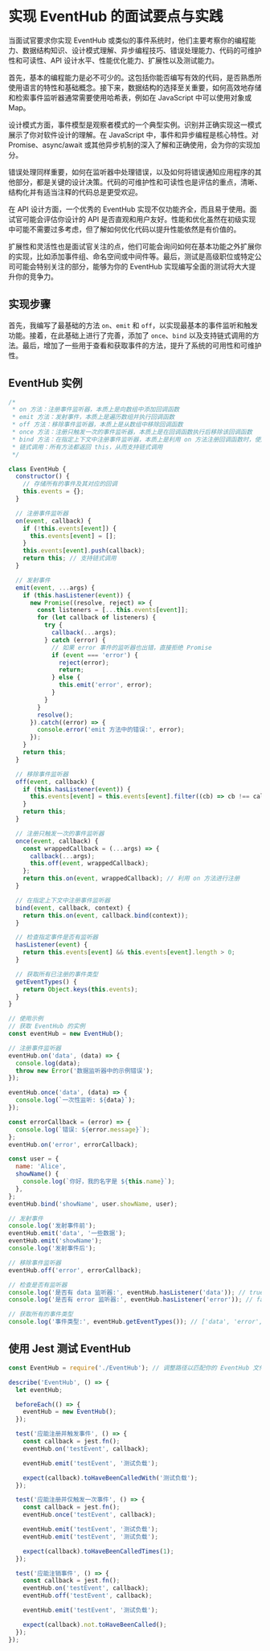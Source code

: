# 实现 EventHub 的面试要点与实践

当面试官要求你实现 EventHub 或类似的事件系统时，他们主要考察你的编程能力、数据结构知识、设计模式理解、异步编程技巧、错误处理能力、代码的可维护性和可读性、API 设计水平、性能优化能力、扩展性以及测试能力。

首先，基本的编程能力是必不可少的。这包括你能否编写有效的代码，是否熟悉所使用语言的特性和基础概念。接下来，数据结构的选择至关重要，如何高效地存储和检索事件监听器通常需要使用哈希表，例如在 JavaScript 中可以使用对象或 Map。

设计模式方面，事件模型是观察者模式的一个典型实例。识别并正确实现这一模式展示了你对软件设计的理解。在 JavaScript 中，事件和异步编程是核心特性。对 Promise、async/await 或其他异步机制的深入了解和正确使用，会为你的实现加分。

错误处理同样重要，如何在监听器中处理错误，以及如何将错误通知应用程序的其他部分，都是关键的设计决策。代码的可维护性和可读性也是评估的重点，清晰、结构化并有适当注释的代码总是更受欢迎。

在 API 设计方面，一个优秀的 EventHub 实现不仅功能齐全，而且易于使用。面试官可能会评估你设计的 API 是否直观和用户友好。性能和优化虽然在初级实现中可能不需要过多考虑，但了解如何优化代码以提升性能依然是有价值的。

扩展性和灵活性也是面试官关注的点，他们可能会询问如何在基本功能之外扩展你的实现，比如添加事件组、命名空间或中间件等。最后，测试是高级职位或特定公司可能会特别关注的部分，能够为你的 EventHub 实现编写全面的测试将大大提升你的竞争力。

## 实现步骤

首先，我编写了最基础的方法 `on`、`emit` 和 `off`，以实现最基本的事件监听和触发功能。接着，在此基础上进行了完善，添加了 `once`、`bind` 以及支持链式调用的方法。最后，增加了一些用于查看和获取事件的方法，提升了系统的可用性和可维护性。

## EventHub 实例

```javascript
/*
 * on 方法：注册事件监听器，本质上是向数组中添加回调函数
 * emit 方法：发射事件，本质上是遍历数组并执行回调函数
 * off 方法：移除事件监听器，本质上是从数组中移除回调函数
 * once 方法：注册只触发一次的事件监听器，本质上是在回调函数执行后移除该回调函数
 * bind 方法：在指定上下文中注册事件监听器，本质上是利用 on 方法注册回调函数时，使用 bind 方法绑定上下文
 * 链式调用：所有方法都返回 this，从而支持链式调用
 */

class EventHub {
  constructor() {
    // 存储所有的事件及其对应的回调
    this.events = {};
  }

  // 注册事件监听器
  on(event, callback) {
    if (!this.events[event]) {
      this.events[event] = [];
    }
    this.events[event].push(callback);
    return this; // 支持链式调用
  }

  // 发射事件
  emit(event, ...args) {
    if (this.hasListener(event)) {
      new Promise((resolve, reject) => {
        const listeners = [...this.events[event]];
        for (let callback of listeners) {
          try {
            callback(...args);
          } catch (error) {
            // 如果 error 事件的监听器也出错，直接拒绝 Promise
            if (event === 'error') {
              reject(error);
              return;
            } else {
              this.emit('error', error);
            }
          }
        }
        resolve();
      }).catch((error) => {
        console.error('emit 方法中的错误:', error);
      });
    }
    return this;
  }

  // 移除事件监听器
  off(event, callback) {
    if (this.hasListener(event)) {
      this.events[event] = this.events[event].filter((cb) => cb !== callback);
    }
    return this;
  }

  // 注册只触发一次的事件监听器
  once(event, callback) {
    const wrappedCallback = (...args) => {
      callback(...args);
      this.off(event, wrappedCallback);
    };
    return this.on(event, wrappedCallback); // 利用 on 方法进行注册
  }

  // 在指定上下文中注册事件监听器
  bind(event, callback, context) {
    return this.on(event, callback.bind(context));
  }

  // 检查指定事件是否有监听器
  hasListener(event) {
    return this.events[event] && this.events[event].length > 0;
  }

  // 获取所有已注册的事件类型
  getEventTypes() {
    return Object.keys(this.events);
  }
}

// 使用示例
// 获取 EventHub 的实例
const eventHub = new EventHub();

// 注册事件监听器
eventHub.on('data', (data) => {
  console.log(data);
  throw new Error('数据监听器中的示例错误');
});

eventHub.once('data', (data) => {
  console.log(`一次性监听: ${data}`);
});

const errorCallback = (error) => {
  console.log(`错误: ${error.message}`);
};
eventHub.on('error', errorCallback);

const user = {
  name: 'Alice',
  showName() {
    console.log(`你好，我的名字是 ${this.name}`);
  },
};
eventHub.bind('showName', user.showName, user);

// 发射事件
console.log('发射事件前');
eventHub.emit('data', '一些数据');
eventHub.emit('showName');
console.log('发射事件后');

// 移除事件监听器
eventHub.off('error', errorCallback);

// 检查是否有监听器
console.log('是否有 data 监听器:', eventHub.hasListener('data')); // true
console.log('是否有 error 监听器:', eventHub.hasListener('error')); // false

// 获取所有的事件类型
console.log('事件类型:', eventHub.getEventTypes()); // ['data', 'error', 'showName']
```

## 使用 Jest 测试 EventHub

```javascript
const EventHub = require('./EventHub'); // 调整路径以匹配你的 EventHub 文件位置

describe('EventHub', () => {
  let eventHub;

  beforeEach(() => {
    eventHub = new EventHub();
  });

  test('应能注册并触发事件', () => {
    const callback = jest.fn();
    eventHub.on('testEvent', callback);

    eventHub.emit('testEvent', '测试负载');

    expect(callback).toHaveBeenCalledWith('测试负载');
  });

  test('应能注册并仅触发一次事件', () => {
    const callback = jest.fn();
    eventHub.once('testEvent', callback);

    eventHub.emit('testEvent', '测试负载');
    eventHub.emit('testEvent', '测试负载');

    expect(callback).toHaveBeenCalledTimes(1);
  });

  test('应能注销事件', () => {
    const callback = jest.fn();
    eventHub.on('testEvent', callback);
    eventHub.off('testEvent', callback);

    eventHub.emit('testEvent', '测试负载');

    expect(callback).not.toHaveBeenCalled();
  });
});
```
